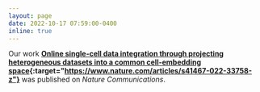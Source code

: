 ```yaml
---
layout: page
date: 2022-10-17 07:59:00-0400
inline: true
---
```


Our work  <b>[Online single-cell data integration through projecting heterogeneous datasets into a common cell-embedding space](https://www.nature.com/articles/s41467-022-33758-z){:target="https://www.nature.com/articles/s41467-022-33758-z"}</b> was published on <i>Nature Communications</i>.